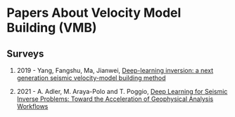 # Papers About Velocity Model Building (VMB)

## Surveys

1. 2019 - Yang, Fangshu, Ma, Jianwei, [Deep-learning inversion: a next generation seismic velocity-model building method](https://library.seg.org/doi/full/10.1190/geo2018-0249.1)
   
1. 2021 - A. Adler, M. Araya-Polo and T. Poggio, [Deep Learning for Seismic Inverse Problems: Toward the Acceleration of Geophysical Analysis Workflows](https://ieeexplore.ieee.org/abstract/document/9363496)
